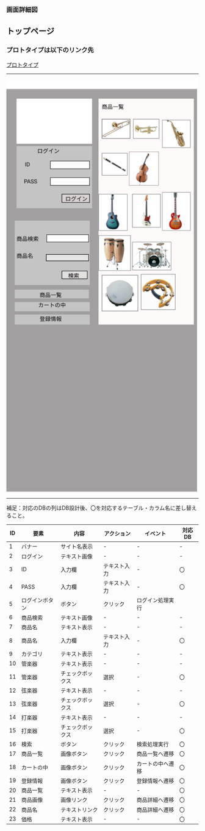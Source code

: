 ### 画面詳細図
## トップページ
### プロトタイプは以下のリンク先
[プロトタイプ](https://www.figma.com/file/ghZgnWzv5lR1Q5RlWUBUKw/Untitled?node-id=3%3A4)
*****
<img src="../img/toppage.png" width="500">

*****
補足：対応のDBの列はDB設計後、〇を対応するテーブル・カラム名に差し替えること。

| ID | 要素 | 内容 | アクション | イベント | 対応DB |
|----|-----|-------|-----------|----------|--------|
|1   |バナー|サイト名表示|-     |-         |-      |
|2   |ログイン|テキスト画像|-   |-         |-       |
|3   |ID    |入力欄|テキスト入力|-         |〇      |
|4   |PASS  |入力欄|テキスト入力|-         |〇      |
|5   |ログインボタン|ボタン|クリック|ログイン処理実行||
|6   |商品検索|テキスト画像|-   |-         |-       |
|7   |商品名 |テキスト表示|-    |-         |-       |
|8   |商品名 |入力欄|テキスト入力|-        |〇      |
|9   |カテゴリ|テキスト表示|-   |-         |-       |
|10  |管楽器|テキスト表示|-     |-         |-       |
|11  |管楽器|チェックボックス|選択|-       |〇      |
|12  |弦楽器|テキスト表示|-     |-         |-       |
|13  |弦楽器|チェックボックス|選択|-       |〇      |
|14  |打楽器|テキスト表示|-     |-         |-       |
|15  |打楽器|チェックボックス|選択|-       |〇      |
|16  |検索  |ボタン|クリック   |検索処理実行|〇     |
|17  |商品一覧|画像ボタン|クリック|商品一覧へ遷移|〇|
|18  |カートの中|画像ボタン|クリック|カートの中へ遷移|〇|
|19  |登録情報|画像ボタン|クリック|登録情報へ遷移|〇|
|20  |商品一覧|テキスト表示|-    |-        |〇      |
|21  |商品画像|画像リンク|クリック|商品詳細へ遷移|〇|
|22  |商品名|テキストリンク|クリック|商品詳細へ遷移|〇|
|23  |価格 |テキスト表示|-       |-        |〇      |
